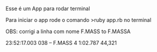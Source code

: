Esse é um App para rodar terminal

Para iniciar o app rode o comando >ruby app.rb no terminal

OBS: corrigi a linha com nome F.MASS to F.MASSA

23:52:17.003      038 – F.MASS                            4   1:02.787                        44,321
